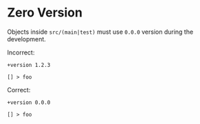# Zero Version

Objects inside `src/(main|test)` must use `0.0.0` version during the 
development.

Incorrect:

```eo
+version 1.2.3

[] > foo
```

Correct:

```eo
+version 0.0.0

[] > foo
```
